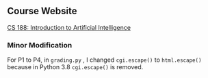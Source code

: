 ## Course Website
[CS 188: Introduction to Artificial Intelligence](https://inst.eecs.berkeley.edu/~cs188/fa18/)

### Minor Modification
For P1 to P4, in `grading.py` , I changed `cgi.escape()` to `html.escape()` because in Python 3.8 `cgi.escape()` is removed. 
